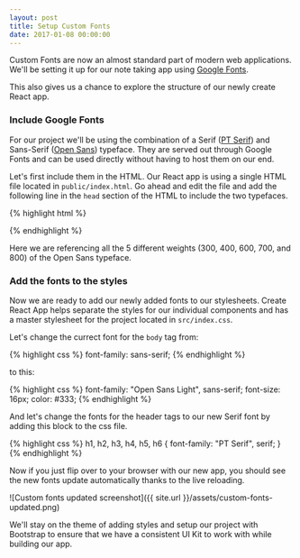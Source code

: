 ```yaml
---
layout: post
title: Setup Custom Fonts
date: 2017-01-08 00:00:00
---
```


Custom Fonts are now an almost standard part of modern web applications. We'll be setting it up for our note taking app using [Google Fonts](https://fonts.google.com).

This also gives us a chance to explore the structure of our newly create React app.

### Include Google Fonts

For our project we'll be using the combination of a Serif ([PT Serif](https://fonts.google.com/specimen/PT+Serif)) and Sans-Serif ([Open Sans](https://fonts.google.com/specimen/Open+Sans)) typeface. They are served out through Google Fonts and can be used directly without having to host them on our end.

Let's first include them in the HTML. Our React app is using a single HTML file located in  `public/index.html`. Go ahead and edit the file and add the following line in the `head` section of the HTML to include the two typefaces.

{% highlight html %}
<link rel="stylesheet" type="text/css" href="https://fonts.googleapis.com/css?family=PT+Serif|Open+Sans:300,400,600,700,800">
{% endhighlight %}

Here we are referencing all the 5 different weights (300, 400, 600, 700, and 800) of the Open Sans typeface.

### Add the fonts to the styles

Now we are ready to add our newly added fonts to our stylesheets. Create React App helps separate the styles for our individual components and has a master stylesheet for the project located in `src/index.css`.

Let's change the currect font for the `body` tag from:

{% highlight css %}
font-family: sans-serif;
{% endhighlight %}

to this:

{% highlight css %}
font-family: "Open Sans Light", sans-serif;
font-size: 16px;
color: #333;
{% endhighlight %}

And let's change the fonts for the header tags to our new Serif font by adding this block to the css file.

{% highlight css %}
h1, h2, h3, h4, h5, h6 {
  font-family: "PT Serif", serif;
}
{% endhighlight %}

Now if you just flip over to your browser with our new app, you should see the new fonts update automatically thanks to the live reloading.

![Custom fonts updated screenshot]({{ site.url }}/assets/custom-fonts-updated.png)

We'll stay on the theme of adding styles and setup our project with Bootstrap to ensure that we have a consistent UI Kit to work with while building our app.
